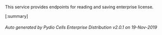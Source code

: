 






This service provides endpoints for reading and saving enterprise license.

[:summary]

###### Auto generated by Pydio Cells Enterprise Distribution v2.0.1 on 19-Nov-2019
